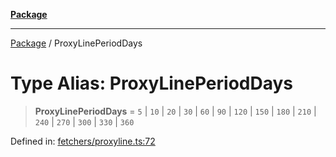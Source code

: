[**Package**](../README.md)

***

[Package](../globals.md) / ProxyLinePeriodDays

# Type Alias: ProxyLinePeriodDays

> **ProxyLinePeriodDays** = `5` \| `10` \| `20` \| `30` \| `60` \| `90` \| `120` \| `150` \| `180` \| `210` \| `240` \| `270` \| `300` \| `330` \| `360`

Defined in: [fetchers/proxyline.ts:72](https://github.com/AlexXanderGrib/proxy-master/blob/d9889b922817ac03c7a235b832a590a4ef34fb55/src/fetchers/proxyline.ts#L72)
